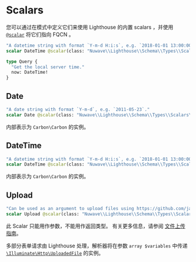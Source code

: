 # Scalars

您可以通过在模式中定义它们来使用 Lighthouse 的内置 scalars ，并使用 [`@scalar`](directives.md#scalar) 将它们指向 FQCN 。

```graphql
"A datetime string with format `Y-m-d H:i:s`, e.g. `2018-01-01 13:00:00`."
scalar DateTime @scalar(class: "Nuwave\\Lighthouse\\Schema\\Types\\Scalars\\DateTime")

type Query {
  "Get the local server time."
  now: DateTime!
}
```

## Date

```graphql
"A date string with format `Y-m-d`, e.g. `2011-05-23`."
scalar Date @scalar(class: "Nuwave\\Lighthouse\\Schema\\Types\\Scalars\\Date")
```

内部表示为 `Carbon\Carbon` 的实例。

## DateTime

```graphql
"A datetime string with format `Y-m-d H:i:s`, e.g. `2018-01-01 13:00:00`."
scalar DateTime @scalar(class: "Nuwave\\Lighthouse\\Schema\\Types\\Scalars\\DateTime")
```

内部表示为 `Carbon\Carbon` 的实例。

## Upload

```graphql
"Can be used as an argument to upload files using https://github.com/jaydenseric/graphql-multipart-request-spec" 
scalar Upload @scalar(class: "Nuwave\\Lighthouse\\Schema\\Types\\Scalars\\Upload")
```

此 Scalar 只能用作参数，不能用作返回类型。
有关更多信息，请参阅 [文件上传指南](../digging-deeper/file-uploads.md)。

多部分表单请求由 Lighthouse 处理，解析器将在参数 `array $variables` 中传递 [`\Illuminate\Http\UploadedFile`](https://laravel.com/api/5.8/Illuminate/Http/UploadedFile.html) 的实例。
